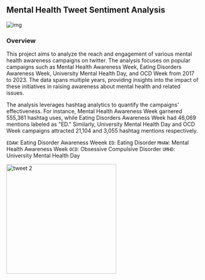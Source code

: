 ## Mental Health Tweet Sentiment Analysis
![img](https://github.com/AryanKapri88/Mental-Health-Tweet-Sentiment-Analysis/assets/110614822/7b9f4c90-0a74-4fd8-a1a6-bba1e811a984)

### Overview

This project aims to analyze the reach and engagement of various mental health awareness campaigns on twitter. The analysis focuses on popular campaigns such as Mental Health Awareness Week, Eating Disorders Awareness Week, University Mental Health Day, and OCD Week from 2017 to 2023. The data spans multiple years, providing insights into the impact of these initiatives in raising awareness about mental health and related issues.

The analysis leverages hashtag analytics to quantify the campaigns' effectiveness. For instance, Mental Health Awareness Week garnered 555,361 hashtag uses, while Eating Disorders Awareness Week had 46,069 mentions labeled as "ED." Similarly, University Mental Health Day and OCD Week campaigns attracted 21,104 and 3,055 hashtag mentions respectively.

`EDAW`: Eating Disorder Awareness Weeek
`ED`: Eating Disorder
`MHAW`: Mental Health Awareness Week
`OCD`: Obsessive Compulsive Disorder 
`UMHD`: University Mental Health Day

<img width="287" alt="tweet 2" src="https://github.com/AryanKapri88/Mental-Health-Tweet-Sentiment-Analysis/assets/110614822/0bb815b5-921e-437b-9326-e8479bb65d87">

